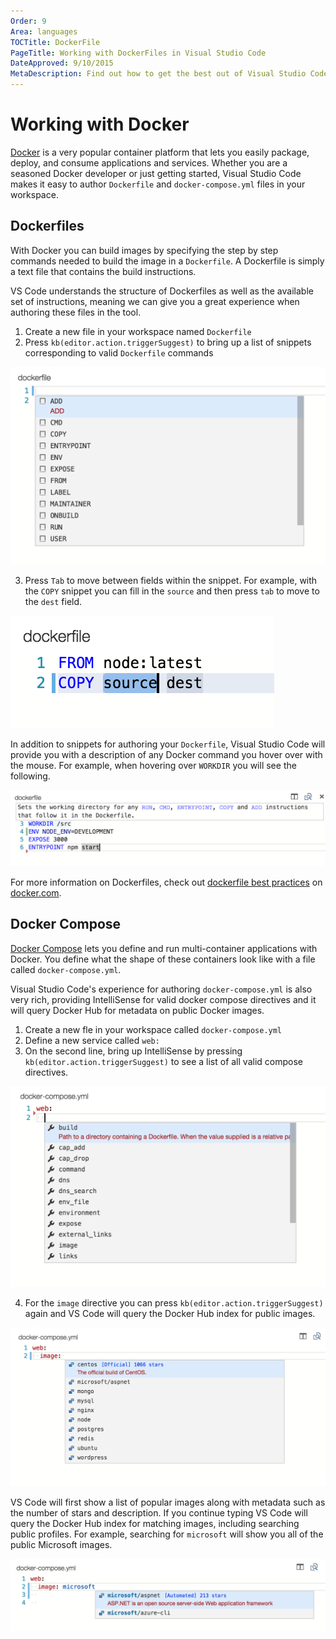 ```yaml
---
Order: 9
Area: languages
TOCTitle: DockerFile
PageTitle: Working with DockerFiles in Visual Studio Code
DateApproved: 9/10/2015
MetaDescription: Find out how to get the best out of Visual Studio Code and Docker.
---
```


# Working with Docker

[Docker](http://www.docker.com) is a very popular container platform that lets you easily package, deploy, and consume applications and services. Whether you are a seasoned Docker developer or just getting started, Visual Studio Code makes it easy to author `Dockerfile` and `docker-compose.yml` files in your workspace.

## Dockerfiles

With Docker you can build images by specifying the step by step commands needed to build the image in a `Dockerfile`. A Dockerfile is simply a text file that contains the build instructions.

VS Code understands the structure of Dockerfiles as well as the available set of instructions, meaning we can give you a great experience when authoring these files in the tool.

1. Create a new file in your workspace named `Dockerfile`
2. Press `kb(editor.action.triggerSuggest)` to bring up a list of snippets corresponding to valid `Dockerfile` commands

 ![Dockerfile IntelliSense](images/docker/dockerfileintellisense.png)

3. Press `Tab` to move between fields within the snippet. For example, with the `COPY` snippet you can fill in the `source` and then press `tab` to move to the `dest` field.

 ![Dockerfile IntelliSense](images/docker/dockerfiletemplate.png)

In addition to snippets for authoring your `Dockerfile`, Visual Studio Code will provide you with a description of any Docker command you hover over with the mouse. For example, when hovering over `WORKDIR` you will see the following.

![Dockerfile IntelliSense](images/docker/dockerfiletooltip.png)

For more information on Dockerfiles, check out [dockerfile best practices](
https://docs.docker.com/articles/dockerfile_best-practices/) on [docker.com](http://docker.com).

## Docker Compose

[Docker Compose](https://docs.docker.com/compose/) lets you define and run multi-container applications with Docker. You define what the shape of these containers look like with a file called `docker-compose.yml`.

Visual Studio Code's experience for authoring `docker-compose.yml` is also very rich, providing IntelliSense for valid docker compose directives and it will query Docker Hub for metadata on public Docker images.

1. Create a new fle in your workspace called `docker-compose.yml`
2. Define a new service called `web:`
3. On the second line, bring up IntelliSense by pressing `kb(editor.action.triggerSuggest)` to see a list of all valid compose directives.

 ![Dockerfile IntelliSense](images/docker/dockercomposeintellisense.png)

4. For the `image` directive you can press `kb(editor.action.triggerSuggest)` again and VS Code will query the Docker Hub index for public images.

 ![Dockerfile IntelliSense](images/docker/dockercomposeimageintellisense.png)

VS Code will first show a list of popular images along with metadata such as the number of stars and description. If you continue typing VS Code will query the Docker Hub index for matching images, including searching public profiles. For example, searching for `microsoft` will show you all of the public Microsoft images.

 ![Dockerfile IntelliSense](images/docker/dockercomposesearch.png)
